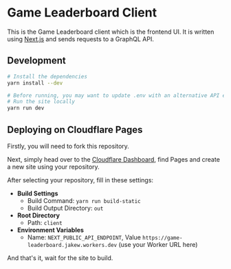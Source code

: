 # Game Leaderboard Client

This is the Game Leaderboard client which is the frontend UI. It is written using [Next.js](https://nextjs.org) and sends requests to a GraphQL API.

## Development

```bash
# Install the dependencies
yarn install --dev

# Before running, you may want to update .env with an alternative API endpoint
# Run the site locally
yarn run dev
```

## Deploying on Cloudflare Pages

Firstly, you will need to fork this repository.

Next, simply head over to the [Cloudflare Dashboard](https://dash.cloudflare.com/), find Pages and create a new site using your repository.

After selecting your repository, fill in these settings:

- **Build Settings**
  - Build Command: `yarn run build-static`
  - Build Output Directory: `out`
- **Root Directory**
  - Path: `client`
- **Environment Variables**
  - Name: `NEXT_PUBLIC_API_ENDPOINT`, Value `https://game-leaderboard.jakew.workers.dev` (use your Worker URL here)

And that's it, wait for the site to build.
